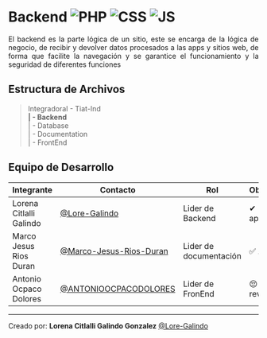 # Backend ![PHP](https://img.shields.io/badge/HTML5-E34F26?style=for-the-badge&logo=html5&logoColor=white) ![CSS](    https://img.shields.io/badge/CSS-239120?&style=for-the-badge&logo=css3&logoColor=white)  ![JS](https://img.shields.io/badge/JavaScript-F7DF1E?style=for-the-badge&logo=javascript&logoColor=black)

<p align="justify"> El backend es la parte lógica de un sitio, este se encarga de la lógica de negocio, de recibir y devolver datos procesados a las apps y sitios web, de forma que facilite la navegación y se garantice el funcionamiento y la seguridad de diferentes funciones
</p>


## Estructura de Archivos

>IntegradoraI - Tiat-Ind<br>
>**| - Backend**<br>
>| - Database<br>
>| - Documentation<br>
>| - FrontEnd<br>
 

## Equipo de Desarrollo

|Integrante|Contacto|Rol|Observaciones|
|-----------|------|--------|-------------|
|Lorena Citlalli Galindo|[@Lore-Galindo](https://github.com/Lore-Galindo)|Lider de Backend|✔ Revisado y aprobado|
|Marco Jesus Rios Duran|[@Marco-Jesus-Rios-Duran](https://github.com/Marco-Jesus-Rios-Duran)|Lider de documentación |✅ Aprobado|
|Antonio Ocpaco Dolores|[@ANTONIOOCPACODOLORES](https://github.com/ANTONIOOCPACODOLORES)|Lider de FronEnd| 😔 No ha revisado |



---


Creado por: **Lorena Citlalli Galindo Gonzalez** 
   [@Lore-Galindo](https://github.com/Lore-Galindo)

